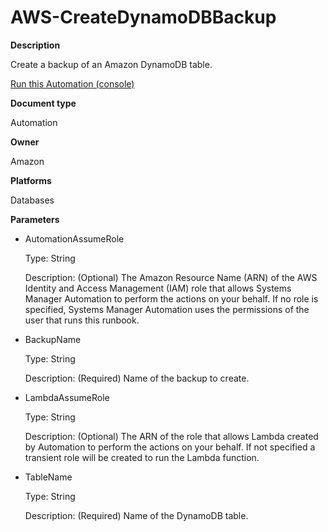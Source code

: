 # AWS\-CreateDynamoDBBackup<a name="automation-aws-createdynamodbbackup"></a>

**Description**

Create a backup of an Amazon DynamoDB table\.

[Run this Automation \(console\)](https://console.aws.amazon.com/systems-manager/automation/execute/AWS-CreateDynamoDBBackup)

**Document type**

Automation

**Owner**

Amazon

**Platforms**

Databases

**Parameters**
+ AutomationAssumeRole

  Type: String

  Description: \(Optional\) The Amazon Resource Name \(ARN\) of the AWS Identity and Access Management \(IAM\) role that allows Systems Manager Automation to perform the actions on your behalf\. If no role is specified, Systems Manager Automation uses the permissions of the user that runs this runbook\.
+ BackupName

  Type: String

  Description: \(Required\) Name of the backup to create\.
+ LambdaAssumeRole

  Type: String

  Description: \(Optional\) The ARN of the role that allows Lambda created by Automation to perform the actions on your behalf\. If not specified a transient role will be created to run the Lambda function\.
+ TableName

  Type: String

  Description: \(Required\) Name of the DynamoDB table\.
